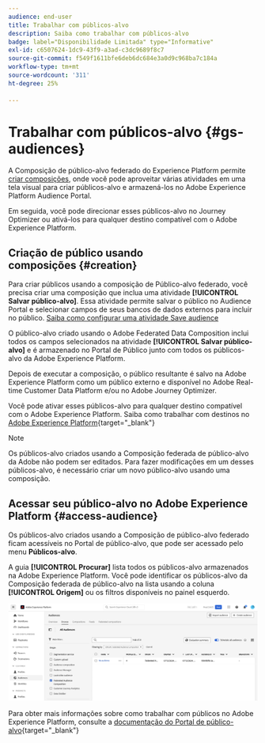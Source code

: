 ```yaml
---
audience: end-user
title: Trabalhar com públicos-alvo
description: Saiba como trabalhar com públicos-alvo
badge: label="Disponibilidade Limitada" type="Informative"
exl-id: c6507624-1dc9-43f9-a3ad-c3dc9689f8c7
source-git-commit: f549f1611bfe6deb6dc684e3a0d9c968ba7c184a
workflow-type: tm+mt
source-wordcount: '311'
ht-degree: 25%

---
```


# Trabalhar com públicos-alvo {#gs-audiences}

A Composição de público-alvo federado do Experience Platform permite [criar composições](../compositions/gs-compositions.md), onde você pode aproveitar várias atividades em uma tela visual para criar públicos-alvo e armazená-los no Adobe Experience Platform Audience Portal.

Em seguida, você pode direcionar esses públicos-alvo no Journey Optimizer ou ativá-los para qualquer destino compatível com o Adobe Experience Platform.

## Criação de público usando composições {#creation}

Para criar públicos usando a composição de Público-alvo federado, você precisa criar uma composição que inclua uma atividade **[!UICONTROL Salvar público-alvo]**. Essa atividade permite salvar o público no Audience Portal e selecionar campos de seus bancos de dados externos para incluir no público. [Saiba como configurar uma atividade Save audience](../compositions/activities/save-audience.md)

O público-alvo criado usando o Adobe Federated Data Composition inclui todos os campos selecionados na atividade **[!UICONTROL Salvar público-alvo]** e é armazenado no Portal de Público junto com todos os públicos-alvo da Adobe Experience Platform.

Depois de executar a composição, o público resultante é salvo na Adobe Experience Platform como um público externo e disponível no Adobe Real-time Customer Data Platform e/ou no Adobe Journey Optimizer.

Você pode ativar esses públicos-alvo para qualquer destino compatível com o Adobe Experience Platform. Saiba como trabalhar com destinos no [Adobe Experience Platform](https://experienceleague.adobe.com/en/docs/experience-platform/destinations/home){target="_blank"}

>[!NOTE]
>
>Os públicos-alvo criados usando a Composição federada de público-alvo da Adobe não podem ser editados. Para fazer modificações em um desses públicos-alvo, é necessário criar um novo público-alvo usando uma composição.

## Acessar seu público-alvo no Adobe Experience Platform {#access-audience}

Os públicos-alvo criados usando a Composição de público-alvo federado ficam acessíveis no Portal de público-alvo, que pode ser acessado pelo menu **Públicos-alvo**.

A guia **[!UICONTROL Procurar]** lista todos os públicos-alvo armazenados na Adobe Experience Platform. Você pode identificar os públicos-alvo da Composição federada de público-alvo na lista usando a coluna **[!UICONTROL Origem]** ou os filtros disponíveis no painel esquerdo.

![](assets/audiences-list.png)

Para obter mais informações sobre como trabalhar com públicos no Adobe Experience Platform, consulte a [documentação do Portal de público-alvo](https://experienceleague.adobe.com/pt-br/docs/experience-platform/segmentation/ui/audience-portal){target="_blank"}

<!-- add link to this donc once published: https://jira.corp.adobe.com/browse/PLAT-198674-->